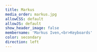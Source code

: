 ```yaml
---
title: Markus
media_order: markus.jpg
allowCSS: default
allowJS: default
show_header_image: false
membername: 'Markus Iven,<br>Keyboards'
color: secondary
direction: left
---
```


